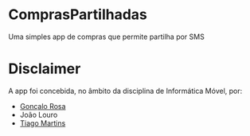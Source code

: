# ComprasPartilhadas
Uma simples app de compras que permite partilha por SMS

# Disclaimer
A app foi concebida, no âmbito da disciplina de Informática Móvel, por: 
* [Gonçalo Rosa](https://github.com/GoncalojmRosa)
* João Louro
* [Tiago Martins](https://tiago-martins.netlify.app/)

